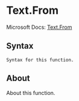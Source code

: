 ---
---

# Text.From

Microsoft Docs: [Text.From](https://docs.microsoft.com/en-us/powerquery-m/text-from)

## Syntax

```
Syntax for this function.
```

## About

About this function.

